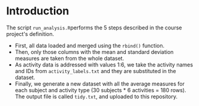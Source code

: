 # Introduction

The script `run_analysis.R`performs the 5 steps described in the course project's definition.

* First, all data loaded and merged using the `rbind()` function. 
* Then, only those columns with the mean and standard deviation measures are taken from the whole dataset. 
* As activity data is addressed with values 1:6, we take the activity names and IDs from `activity_labels.txt` and they are substituted in the dataset.
* Finally, we generate a new dataset with all the average measures for each subject and activity type (30 subjects * 6 activities = 180 rows). The output file is called `tidy.txt`, and uploaded to this repository.